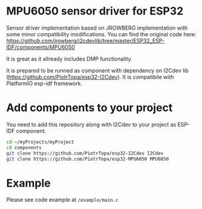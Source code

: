 # MPU6050 sensor driver for ESP32
Sensor driver implementation based on JROWBERG implementation with some minor compatibility modifications. You can find the original code here: https://github.com/jrowberg/i2cdevlib/tree/master/ESP32_ESP-IDF/components/MPU6050

It is great as it allready includes DMP functionality.


It is prepared to be runned as component with dependency on I2Cdev lib (https://github.com/PiotrTopa/esp32-I2Cdev). It is compatibile with PlatformIO esp-idf framework.

# Add components to your project
You need to add this repository along with I2Cdev to your project as ESP-IDF component.
```bash
cd ~/myProjects/myProject
cd components
git clone https://github.com/PiotrTopa/esp32-I2Cdev I2Cdev
git clone https://github.com/PiotrTopa/esp32-MPU6050 MPU6050
```

# Example
Please see code example at `/example/main.c`
